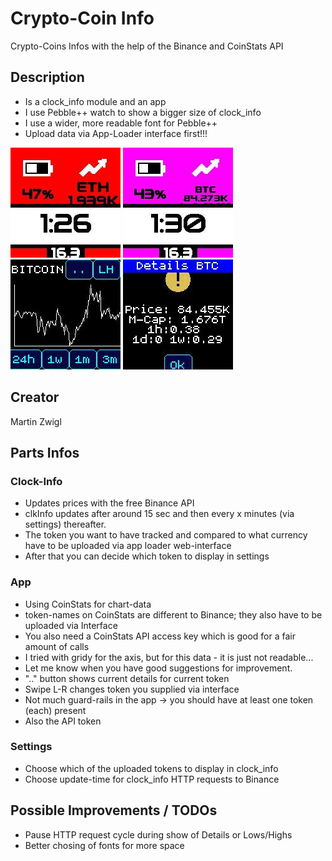# Crypto-Coin Info

Crypto-Coins Infos with the help of the Binance and CoinStats API

## Description

- Is a clock_info module and an app
- I use Pebble++ watch to show a bigger size of clock_info
- I use a wider, more readable font for Pebble++
- Upload data via App-Loader interface first!!!

![Screenshot Click_Info 01](screenshots/20250316_01.jpg)
![Screenshot Click_Info 02](screenshots/20250316_02.jpg)
![Screenshot App BTC Graph](screenshots/20250322_01.jpg)
![Screenshot APP BTC Details](screenshots/20250322_02.jpg)

## Creator

Martin Zwigl

## Parts Infos

### Clock-Info

- Updates prices with the free Binance API
- clkInfo updates after around 15 sec and then every x minutes (via settings) thereafter.
- The token you want to have tracked and compared to what currency have to be uploaded via app loader web-interface
- After that you can decide which token to display in settings

### App

- Using CoinStats for chart-data
- token-names on CoinStats are different to Binance; they also have to be uploaded via Interface
- You also need a CoinStats API access key which is good for a fair amount of calls
- I tried with gridy for the axis, but for this data - it is just not readable...
- Let me know when you have good suggestions for improvement.
- ".." button shows current details for current token
- Swipe L-R changes token you supplied via interface
- Not much guard-rails in the app -> you should have at least one token (each) present
- Also the API token

### Settings

- Choose which of the uploaded tokens to display in clock_info
- Choose update-time for clock_info HTTP requests to Binance

## Possible Improvements / TODOs

- Pause HTTP request cycle during show of Details or Lows/Highs
- Better chosing of fonts for more space
